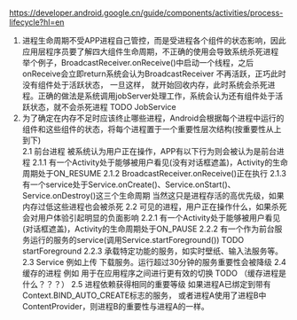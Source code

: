 https://developer.android.google.cn/guide/components/activities/process-lifecycle?hl=en
1. 进程生命周期不受APP进程自己管控，而是受进程各个组件的状态影响，因此应用层程序员要了解四大组件生命周期，不正确的使用会导致系统杀死进程  
   举个例子，BroadcastReceiver.onReceive()中启动一个线程，之后onReceive会立即return系统会认为BroadcastReceiver 不再活跃，正巧此时没有组件处于活跃状态，
   一旦这样， 就开始回收内存，此时系统会杀死进程。正确的做法是系统调用jobServer处理工作，系统会认为还有组件处于活跃状态，就不会杀死进程 TODO JobService
2. 为了确定在内存不足时应该终止哪些进程，Android会根据每个进程中运行的组件和这些组件的状态，将每个进程置于一个重要性层次结构(按重要性从上到下)   
   2.1 前台进程  被系统认为用户正在操作，APP有以下行为则会被认为是前台进程
       2.1.1 有一个Activity处于能够被用户看见(没有对话框遮盖)，Activity的生命周期处于ON_RESUME
       2.1.2 BroadcastReceiver.onReceive()正在执行
       2.1.3 有一个service处于Service.onCreate()、Service.onStart()、Service.onDestroy()这三个生命周期
       当然这只是进程存活的高优先级，如果内存过低这些进程也会被杀死
   2.2 可见的进程，用户正在操作什么，如果杀死会对用户体验引起明显的负面影响
       2.2.1 有一个Activity处于能够被用户看见(对话框遮盖)，Activity的生命周期处于ON_PAUSE
       2.2.2 有一个作为前台服务运行的服务的service(调用Service.startForeground()) TODO startForeground
       2.2.3 承载特定功能的服务，如实时壁纸、输入法服务等。
   2.3 Service 例如上传 下载服务。运行超过30分钟的服务重要性会被降级
   2.4 缓存的进程 例如 用于在应用程序之间进行更有效的切换 TODO （缓存进程是什么？？？）
   2.5 进程依赖获得相同的重要等级 如果进程A已绑定到带有Context.BIND_AUTO_CREATE标志的服务，
       或者进程A使用了进程B中ContentProvider，则进程B的重要性与进程A的一样。
